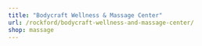 ```yaml
---
title: "Bodycraft Wellness & Massage Center"
url: /rockford/bodycraft-wellness-and-massage-center/
shop: massage
---
```


